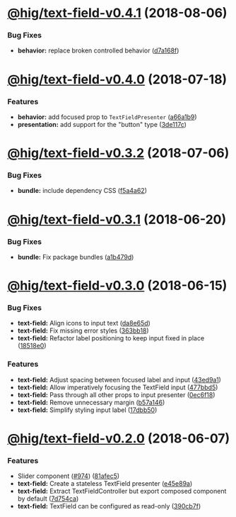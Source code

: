 # [@hig/text-field-v0.4.1](https://github.com/Autodesk/hig/compare/@hig/text-field@0.4.0...@hig/text-field@0.4.1) (2018-08-06)


### Bug Fixes

* **behavior:** replace broken controlled behavior ([d7a168f](https://github.com/Autodesk/hig/commit/d7a168f))

<a name="@hig/text-field-v0.4.0"></a>
# [@hig/text-field-v0.4.0](https://github.com/Autodesk/hig/compare/@hig/text-field@0.3.2...@hig/text-field@0.4.0) (2018-07-18)


### Features

* **behavior:** add focused prop to `TextFieldPresenter` ([a66a1b9](https://github.com/Autodesk/hig/commit/a66a1b9))
* **presentation:** add support for the "button" type ([3de117c](https://github.com/Autodesk/hig/commit/3de117c))

<a name="@hig/text-field-v0.3.2"></a>
# [@hig/text-field-v0.3.2](https://github.com/Autodesk/hig/compare/@hig/text-field@0.3.1...@hig/text-field@0.3.2) (2018-07-06)


### Bug Fixes

* **bundle:** include dependency CSS ([f5a4a62](https://github.com/Autodesk/hig/commit/f5a4a62))

<a name="@hig/text-field-v0.3.1"></a>
# [@hig/text-field-v0.3.1](https://github.com/Autodesk/hig/compare/@hig/text-field@0.3.0...@hig/text-field@0.3.1) (2018-06-20)


### Bug Fixes

* **bundle:** Fix package bundles ([a1b479d](https://github.com/Autodesk/hig/commit/a1b479d))

<a name="@hig/text-field-v0.3.0"></a>
# [@hig/text-field-v0.3.0](https://github.com/Autodesk/hig/compare/@hig/text-field@0.2.0...@hig/text-field@0.3.0) (2018-06-15)


### Bug Fixes

* **text-field:** Align icons to input text ([da8e65d](https://github.com/Autodesk/hig/commit/da8e65d))
* **text-field:** Fix missing error styles ([363bb18](https://github.com/Autodesk/hig/commit/363bb18))
* **text-field:** Refactor label positioning to keep input fixed in place ([18518e0](https://github.com/Autodesk/hig/commit/18518e0))


### Features

* **text-field:** Adjust spacing between focused label and input ([43ed9a1](https://github.com/Autodesk/hig/commit/43ed9a1))
* **text-field:** Allow imperatively focusing the TextField input ([477bbd5](https://github.com/Autodesk/hig/commit/477bbd5))
* **text-field:** Pass through all other props to input presenter ([0ec6f18](https://github.com/Autodesk/hig/commit/0ec6f18))
* **text-field:** Remove unnecessary margin ([b57a146](https://github.com/Autodesk/hig/commit/b57a146))
* **text-field:** Simplify styling input label ([17dbb50](https://github.com/Autodesk/hig/commit/17dbb50))

<a name="@hig/text-field-v0.2.0"></a>
# [@hig/text-field-v0.2.0](https://github.com/Autodesk/hig/compare/@hig/text-field@0.1.0...@hig/text-field@0.2.0) (2018-06-07)


### Features

* Slider component ([#974](https://github.com/Autodesk/hig/issues/974)) ([81afec5](https://github.com/Autodesk/hig/commit/81afec5))
* **text-field:** Create a stateless TextField presenter ([e45e89a](https://github.com/Autodesk/hig/commit/e45e89a))
* **text-field:** Extract TextFieldController but export composed component by default ([7d754ca](https://github.com/Autodesk/hig/commit/7d754ca))
* **text-field:** TextField can be configured as read-only ([390cb7f](https://github.com/Autodesk/hig/commit/390cb7f))
